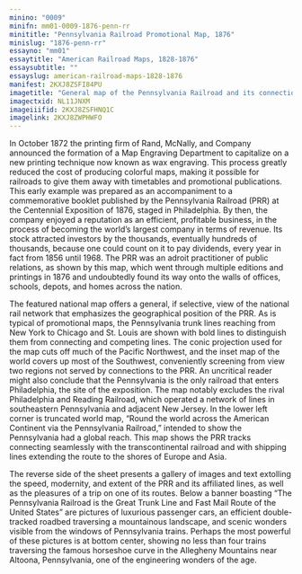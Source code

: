 ```yaml
---
minino: "0009"
minifn: mm01-0009-1876-penn-rr
minititle: "Pennsylvania Railroad Promotional Map, 1876"
minislug: "1876-penn-rr"
essayno: "mm01"
essaytitle: "American Railroad Maps, 1828-1876"
essaysubtitle: ""
essayslug: american-railroad-maps-1828-1876
manifest: 2KXJ8ZSFI84PU
imagetitle: "General map of the Pennsylvania Railroad and its connections"
imagectxid: NL11JNXM
imageiiifid: 2KXJ8ZSFHNQ1C
imagelink: 2KXJ8ZWPHWFO
---
```


In October 1872 the printing firm of Rand, McNally, and Company announced the formation of a Map Engraving Department to capitalize on a new printing technique now known as wax engraving. This process greatly reduced the cost of producing colorful maps, making it possible for railroads to give them away with timetables and promotional publications. This early example was prepared as an accompaniment to a commemorative booklet published by the Pennsylvania Railroad (PRR) at the Centennial Exposition of 1876, staged in Philadelphia. By then, the company enjoyed a reputation as an efficient, profitable business, in the process of becoming the world’s largest company in terms of revenue. Its stock attracted investors by the thousands, eventually hundreds of thousands, because one could count on it to pay dividends, every year in fact from 1856 until 1968. The PRR was an adroit practitioner of public relations, as shown by this map, which went through multiple editions and printings in 1876 and undoubtedly found its way onto the walls of offices, schools, depots, and homes across the nation.

The featured national map offers a general, if selective, view of the national rail network that emphasizes the geographical position of the PRR. As is typical of promotional maps, the Pennsylvania trunk lines reaching from New York to Chicago and St. Louis are shown with bold lines to distinguish them from connecting and competing lines. The conic projection used for the map cuts off much of the Pacific Northwest, and the inset map of the world covers up most of the Southwest, conveniently screening from view two regions not served by connections to the PRR. An uncritical reader might also conclude that the Pennsylvania is the only railroad that enters Philadelphia, the site of the exposition. The map notably excludes the rival Philadelphia and Reading Railroad, which operated a network of lines in southeastern Pennsylvania and adjacent New Jersey. In the lower left corner is truncated world map, “Round the world across the American Continent via the Pennsylvania Railroad,” intended to show the Pennsylvania had a global reach. This map shows the PRR tracks connecting seamlessly with the transcontinental railroad and with shipping lines extending the route to the shores of Europe and Asia.

The reverse side of the sheet presents a gallery of images and text extolling the speed, modernity, and extent of the PRR and its affiliated lines, as well as the pleasures of a trip on one of its routes. Below a banner boasting “The Pennsylvania Railroad is the Great Trunk Line and Fast Mail Route of the United States” are pictures of luxurious passenger cars, an efficient double-tracked roadbed traversing a mountainous landscape, and scenic wonders visible from the windows of Pennsylvania trains. Perhaps the most powerful of these pictures is at bottom center, showing no less than four trains traversing the famous horseshoe curve in the Allegheny Mountains near Altoona, Pennsylvania, one of the engineering wonders of the age.
